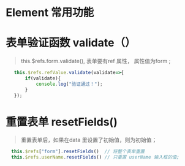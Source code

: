 # Element 常用功能


# 表单验证函数 validate（）
> this.$refs.form.validate(), 表单要有ref 属性， 属性值为form  ;
```javascript
   this.$refs.refValue.validate(validate=>{
       if(validate){
           console.log("验证通过！");
       }
   });
```

#  重置表单 resetFields()
> 重置表单后，如果在data 里设置了初始值，则为初始值；

```javascript
  this.$refs["form"].resetFields()  // 将整个表单重置
  this.$refs.userName.resetFields() // 只重置 userName 输入框的值;

```